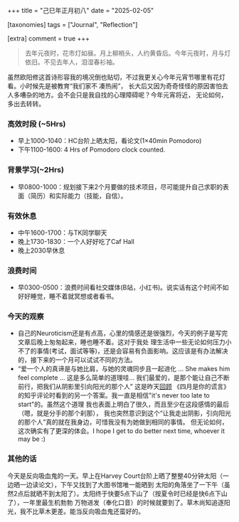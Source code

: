 +++
title = "己巳年正月初八"
date = "2025-02-05"

[taxonomies]
tags = ["Journal", "Reflection"]

[extra]
comment = true
+++

> 去年元夜时，花市灯如昼。月上柳梢头，人约黄昏后。今年元夜时，月与灯依旧。不见去年人，泪湿春衫袖。

虽然欧阳修这首诗形容我的境况倒也贴切，不过我更关心今年元宵节哪里有花灯看。小时候先是被教育“我们家不
凑热闹”， 长大后又因为奇奇怪怪的原因害怕去人多嘈杂的地方。会不会只是我自找的心理障碍呢？今年元宵将近，
无论如何，多出去转转。

### 高效时段 (~5Hrs)
- 早上1000-1040：HC台阶上晒太阳，看论文(1×40min Pomodoro)
- 下午1100-1600: 4 Hrs of Pomodoro clock counted.

### 背景学习(~2Hrs)
- 早0800-1000：规划接下来2个月要做的技术项目，尽可能提升自己求职的表面（简历）和实际能力（技能，自信）。

### 有效休息
- 中午1600-1700：与TK同学聊天
- 晚上1730-1830：一个人好好吃了Caf Hall
- 晚上2030早休息

### 浪费时间
- 早0300-0500：浪费时间看社交媒体(B站，小红书)。说实话有这个时间不如好好睡觉，睡不着就冥想或者看书。

### 今天的观察
- 自己的Neuroticism还是有点高，心里的情感还是很强烈，今天的例子是写完文章后晚上匆匆起来，睡也睡不着。这对于我处
    理生活中一些无论如何压力小不了的事情(考试，面试等等)，还是会容易有负面影响。这应该是有办法解决的，接下来的一个月可以试试不同的方法。
- “爱一个人的真谛是与她比肩，与她的灵魂同步且一起进化 ... She makes him feel
    complete ... 这是多么简单的道理哇... 我们最爱的，是那个能让自己不断前行，把我们从阴影里引向阳光的那个人” 
    这是昨天[回顾](@/blog/closure.md) 《四月是你的谎言》的知乎评论时看到的另一个答案。我一直是相信"it's never
    too late to start"的。虽然这个道理 我也表面上明白了很久，而且至少在这段感情的最后（嗯，就是分手的那个刹那），
    我也突然意识到这个“让我走出阴影，引向阳光的那个人”真的就在我身边，可惜我没有为她做到相同的事情。
    但无论如何，这次确实有了更深的体会。I hope I get to do better next time, whoever it may be :)

### 其他的话

今天是反向吸血鬼的一天。早上在Harvey Court台阶上晒了整整40分钟太阳（一边晒一边读论文），下午又找到了大图书馆唯一能晒到
太阳的角落坐了一下午（虽然2点后就晒不到太阳了）。太阳终于快要5点下山了（按夏令时已经是快6点下山了），一年里最生机勃勃
万物进发（奉化口音）的时候就要到了。草木尚知追逐阳光，我不比草木更差。能当反向吸血鬼还蛮好的。
